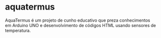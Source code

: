 # aquatermus
AquaTermus é um projeto de cunho educativo que preza conhecimentos em Arduino UNO e desenvolvimento de códigos HTML usando sensores de temperatura.
